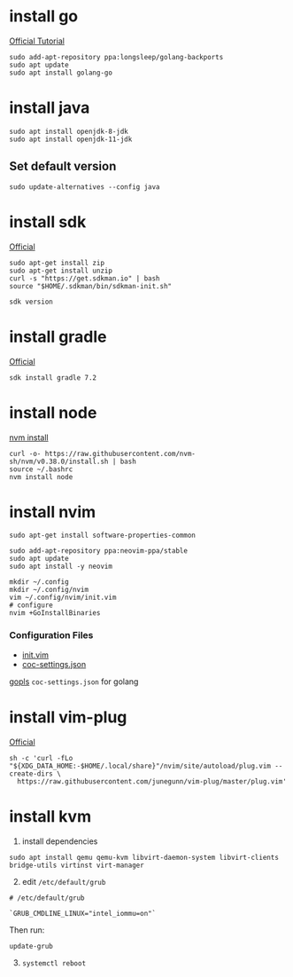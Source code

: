 # install go

[Official Tutorial](https://github.com/golang/go/wiki/Ubuntu)

```shell
sudo add-apt-repository ppa:longsleep/golang-backports
sudo apt update
sudo apt install golang-go
```

# install java

```shell
sudo apt install openjdk-8-jdk
sudo apt install openjdk-11-jdk
```

## Set default version

```shell
sudo update-alternatives --config java
```

# install sdk

[Official](https://sdkman.io/install)

```shell
sudo apt-get install zip
sudo apt-get install unzip
curl -s "https://get.sdkman.io" | bash
source "$HOME/.sdkman/bin/sdkman-init.sh"

sdk version
```

# install gradle

[Official](https://gradle.org/install/)

```shell
sdk install gradle 7.2
```

# install node

[nvm install](https://github.com/nvm-sh/nvm#installing-and-updating)

```shell
curl -o- https://raw.githubusercontent.com/nvm-sh/nvm/v0.38.0/install.sh | bash
source ~/.bashrc
nvm install node
```

# install nvim

```shell
sudo apt-get install software-properties-common

sudo add-apt-repository ppa:neovim-ppa/stable
sudo apt update
sudo apt install -y neovim

mkdir ~/.config
mkdir ~/.config/nvim
vim ~/.config/nvim/init.vim
# configure
nvim +GoInstallBinaries
```

### Configuration Files

* [init.vim](./init.vim)
* [coc-settings.json](./coc-settings.json)

[gopls](https://github.com/golang/tools/blob/master/gopls/README.md)
`coc-settings.json` for golang

# install vim-plug

[Official](https://github.com/junegunn/vim-plug)

```shell
sh -c 'curl -fLo "${XDG_DATA_HOME:-$HOME/.local/share}"/nvim/site/autoload/plug.vim --create-dirs \
  https://raw.githubusercontent.com/junegunn/vim-plug/master/plug.vim'
```

# install kvm
1. install dependencies

```shell
sudo apt install qemu qemu-kvm libvirt-daemon-system libvirt-clients bridge-utils virtinst virt-manager
```

2. edit `/etc/default/grub`

```
# /etc/default/grub

`GRUB_CMDLINE_LINUX="intel_iommu=on"`
```

Then run:

```shell
update-grub
```

3. `systemctl reboot`
